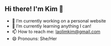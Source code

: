 ## Hi there! I'm Kim 👋

<!--
**kimlaolim/kimlaolim** is a ✨ _special_ ✨ repository because its `README.md` (this file) appears on your GitHub profile.

Here are some ideas to get you started:
-->

- 🔭 I’m currently working on a personal website
- 🌱 I’m currently learning anything I can!
- 📫 How to reach me: laolimkim@gmail.com
- 😄 Pronouns: She/Her

